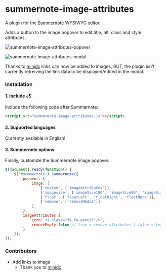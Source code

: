 # summernote-image-attributes
A plugin for the [Summernote](https://github.com/summernote/summernote/) WYSIWYG editor.

Adds a button to the image popover to edit title, alt, class and style attributes.

![summernote-image-attributes-popover](https://github.com/StudioJunkyard/summernote-image-attributes/blob/master/summernote-image-attributes-popover.png)

![summernote-image-attributes-modal](https://github.com/StudioJunkyard/summernote-image-attributes/blob/master/summernote-image-attributes-dialog.png)

Thanks to [minidc](https://github.com/ninidc) links can now be added to images, BUT, the plugin isn't currently retreiving the link data to be displayed/edited in the modal.

### Installation

#### 1. Include JS

Include the following code after Summernote:

```html
<script src="summernote-image-attributes.js"></script>
```

#### 2. Supported languages

Currently available in English!

#### 3. Summernote options

Finally, customize the Summernote image popover.

```javascript
$(document).ready(function() {
    $('#summernote').summernote({
        popover: {
            image: [
                ['custom', ['imageAttributes']],
                ['imagesize', ['imageSize100', 'imageSize50', 'imageSize25']],
                ['float', ['floatLeft', 'floatRight', 'floatNone']],
                ['remove', ['removeMedia']]
            ],
        },
        imageAttributes:{
            icon:'<i class="fa fa-pencil"/>',
            removeEmpty:false // true = remove attributes | false = leave empty if present
        }
    });
});
```

### Contributors
- Add links to Image
  - Thank you to [minidc](https://github.com/ninidc)
